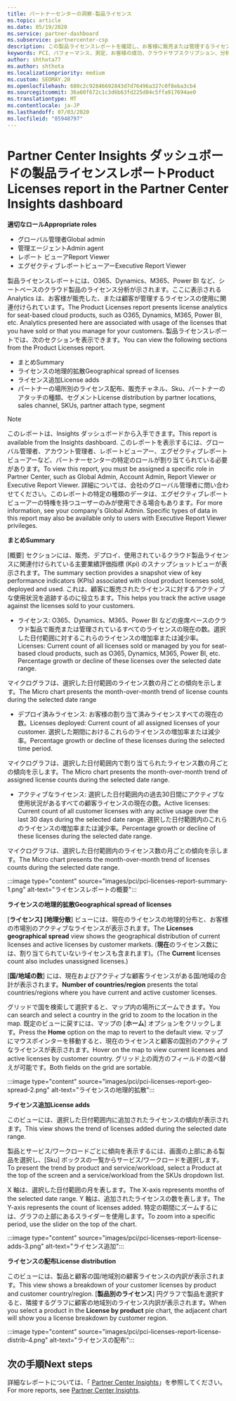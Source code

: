 ```yaml
---
title: パートナーセンターの洞察-製品ライセンス
ms.topic: article
ms.date: 05/19/2020
ms.service: partner-dashboard
ms.subservice: partnercenter-csp
description: この製品ライセンスレポートを確認し、お客様に販売または管理するライセンス (またはシートベース) のクラウド製品を改善する方法をご確認ください。
keywords: PCI、パフォーマンス、測定、お客様の成功、クラウドサブスクリプション、分析、レポート
author: shthota77
ms.author: shthota
ms.localizationpriority: medium
ms.custom: SEOMAY.20
ms.openlocfilehash: 680c2c92846692843d7d76496a327c0f8eba3cb4
ms.sourcegitcommit: 36a60f672c1c3d6b63fd225d04c5ffa917694ae0
ms.translationtype: MT
ms.contentlocale: ja-JP
ms.lasthandoff: 07/03/2020
ms.locfileid: "85948797"
---
```

# <a name="product-licenses-report-in-the-partner-center-insights-dashboard"></a><span data-ttu-id="445ff-104">Partner Center Insights ダッシュボードの製品ライセンスレポート</span><span class="sxs-lookup"><span data-stu-id="445ff-104">Product Licenses report in the Partner Center Insights dashboard</span></span>

<span data-ttu-id="445ff-105">**適切なロール**</span><span class="sxs-lookup"><span data-stu-id="445ff-105">**Appropriate roles**</span></span>
- <span data-ttu-id="445ff-106">グローバル管理者</span><span class="sxs-lookup"><span data-stu-id="445ff-106">Global admin</span></span>
- <span data-ttu-id="445ff-107">管理エージェント</span><span class="sxs-lookup"><span data-stu-id="445ff-107">Admin agent</span></span>
- <span data-ttu-id="445ff-108">レポート ビューア</span><span class="sxs-lookup"><span data-stu-id="445ff-108">Report Viewer</span></span>
- <span data-ttu-id="445ff-109">エグゼクティブレポートビューアー</span><span class="sxs-lookup"><span data-stu-id="445ff-109">Executive Report Viewer</span></span>

<span data-ttu-id="445ff-110">製品ライセンスレポートには、O365、Dynamics、M365、Power BI など、シートベースのクラウド製品のライセンス分析が示されます。ここに表示される Analytics は、お客様が販売した、または顧客が管理するライセンスの使用に関連付けられています。</span><span class="sxs-lookup"><span data-stu-id="445ff-110">The Product Licenses report presents license analytics for seat-based cloud products, such as O365, Dynamics, M365, Power BI, etc. Analytics presented here are associated with usage of the licenses that you have sold or that you manage for your customers.</span></span> <span data-ttu-id="445ff-111">製品ライセンスレポートでは、次のセクションを表示できます。</span><span class="sxs-lookup"><span data-stu-id="445ff-111">You can view the following sections from the Product Licenses report.</span></span>

- <span data-ttu-id="445ff-112">まとめ</span><span class="sxs-lookup"><span data-stu-id="445ff-112">Summary</span></span>
- <span data-ttu-id="445ff-113">ライセンスの地理的拡散</span><span class="sxs-lookup"><span data-stu-id="445ff-113">Geographical spread of licenses</span></span>
- <span data-ttu-id="445ff-114">ライセンス追加</span><span class="sxs-lookup"><span data-stu-id="445ff-114">License adds</span></span>
- <span data-ttu-id="445ff-115">パートナーの場所別のライセンス配布、販売チャネル、Sku、パートナーのアタッチの種類、セグメント</span><span class="sxs-lookup"><span data-stu-id="445ff-115">License distribution by partner locations, sales channel, SKUs, partner attach type, segment</span></span>

 > [!NOTE]
 > <span data-ttu-id="445ff-116">このレポートは、Insights ダッシュボードから入手できます。</span><span class="sxs-lookup"><span data-stu-id="445ff-116">This report is available from the Insights dashboard.</span></span> <span data-ttu-id="445ff-117">このレポートを表示するには、グローバル管理者、アカウント管理者、レポートビューアー、エグゼクティブレポートビューアーなど、パートナーセンターの特定のロールが割り当てられている必要があります。</span><span class="sxs-lookup"><span data-stu-id="445ff-117">To view this report, you must be assigned a specific role in Partner Center, such as Global Admin, Account Admin, Report Viewer or Executive Report Viewer.</span></span> <span data-ttu-id="445ff-118">詳細については、会社のグローバル管理者に問い合わせてください。このレポートの特定の種類のデータは、エグゼクティブレポートビューアーの特権を持つユーザーのみが使用できる場合もあります。</span><span class="sxs-lookup"><span data-stu-id="445ff-118">For more information, see your company's Global Admin. Specific types of data in this report may also be available only to users with Executive Report Viewer privileges.</span></span>

<span data-ttu-id="445ff-119">**まとめ**</span><span class="sxs-lookup"><span data-stu-id="445ff-119">**Summary**</span></span>

<span data-ttu-id="445ff-120">[概要] セクションには、販売、デプロイ、使用されているクラウド製品ライセンスに関連付けられている主要業績評価指標 (Kpi) のスナップショットビューが表示されます。</span><span class="sxs-lookup"><span data-stu-id="445ff-120">The summary section provides a snapshot view of key performance indicators (KPIs) associated with cloud product licenses sold, deployed and used.</span></span> <span data-ttu-id="445ff-121">これは、顧客に販売されたライセンスに対するアクティブな使用状況を追跡するのに役立ちます。</span><span class="sxs-lookup"><span data-stu-id="445ff-121">This helps you track the active usage against the licenses sold to your customers.</span></span>

- <span data-ttu-id="445ff-122">ライセンス: O365、Dynamics、M365、Power BI などの座席ベースのクラウド製品で販売または管理されているすべてのライセンスの現在の数。選択した日付範囲に対するこれらのライセンスの増加率または減少率。</span><span class="sxs-lookup"><span data-stu-id="445ff-122">Licenses: Current count of all licenses sold or managed by you for seat-based cloud products, such as O365, Dynamics, M365, Power BI, etc. Percentage growth or decline of these licenses over the selected date range.</span></span>

<span data-ttu-id="445ff-123">マイクログラフは、選択した日付範囲のライセンス数の月ごとの傾向を示します。</span><span class="sxs-lookup"><span data-stu-id="445ff-123">The Micro chart presents the month-over-month trend of license counts during the selected date range</span></span>

- <span data-ttu-id="445ff-124">デプロイ済みライセンス: お客様の割り当て済みライセンスすべての現在の数。</span><span class="sxs-lookup"><span data-stu-id="445ff-124">Licenses deployed: Current count of all assigned licenses of your customer.</span></span>
<span data-ttu-id="445ff-125">選択した期間におけるこれらのライセンスの増加率または減少率。</span><span class="sxs-lookup"><span data-stu-id="445ff-125">Percentage growth or decline of these licenses during the selected time period.</span></span>

<span data-ttu-id="445ff-126">マイクログラフは、選択した日付範囲内で割り当てられたライセンス数の月ごとの傾向を示します。</span><span class="sxs-lookup"><span data-stu-id="445ff-126">The Micro chart presents the month-over-month trend of assigned license counts during the selected date range.</span></span>

- <span data-ttu-id="445ff-127">アクティブなライセンス: 選択した日付範囲内の過去30日間にアクティブな使用状況があるすべての顧客ライセンスの現在の数。</span><span class="sxs-lookup"><span data-stu-id="445ff-127">Active licenses: Current count of all customer licenses with any active usage over the last 30 days during the selected date range.</span></span>
<span data-ttu-id="445ff-128">選択した日付範囲内のこれらのライセンスの増加率または減少率。</span><span class="sxs-lookup"><span data-stu-id="445ff-128">Percentage growth or decline of these licenses during the selected date range.</span></span>

<span data-ttu-id="445ff-129">マイクログラフは、選択した日付範囲内のライセンス数の月ごとの傾向を示します。</span><span class="sxs-lookup"><span data-stu-id="445ff-129">The Micro chart presents the month-over-month trend of licenses counts during the selected date range.</span></span>

:::image type="content" source="images/pci/pci-licenses-report-summary-1.png" alt-text="ライセンスレポートの概要":::

<span data-ttu-id="445ff-131">**ライセンスの地理的拡散**</span><span class="sxs-lookup"><span data-stu-id="445ff-131">**Geographical spread of licenses**</span></span>

<span data-ttu-id="445ff-132">[**ライセンス] [地理分散**] ビューには、現在のライセンスの地理的分布と、お客様の市場別のアクティブなライセンスが表示されます。</span><span class="sxs-lookup"><span data-stu-id="445ff-132">The **Licenses geographical spread** view shows the geographical distribution of current licenses and active licenses by customer markets.</span></span> <span data-ttu-id="445ff-133">(**現在**のライセンス数には、割り当てられていないライセンスも含まれます)。</span><span class="sxs-lookup"><span data-stu-id="445ff-133">(The **Current** licenses count also includes unassigned licenses.)</span></span>

<span data-ttu-id="445ff-134">[**国/地域の数**] には、現在およびアクティブな顧客ライセンスがある国/地域の合計が表示されます。</span><span class="sxs-lookup"><span data-stu-id="445ff-134">**Number of countries/region** presents the total countries/regions where you have current and active customer licenses.</span></span>

<span data-ttu-id="445ff-135">グリッドで国を検索して選択すると、マップ内の場所にズームできます。</span><span class="sxs-lookup"><span data-stu-id="445ff-135">You can search and select a country in the grid to zoom to the location in the map.</span></span> <span data-ttu-id="445ff-136">既定のビューに戻すには、マップの [**ホーム**] オプションをクリックします。</span><span class="sxs-lookup"><span data-stu-id="445ff-136">Press the **Home** option on the map to revert to the default view.</span></span> <span data-ttu-id="445ff-137">マップにマウスポインターを移動すると、現在のライセンスと顧客の国別のアクティブなライセンスが表示されます。</span><span class="sxs-lookup"><span data-stu-id="445ff-137">Hover on the map to view current licenses and active licenses by customer country.</span></span> <span data-ttu-id="445ff-138">グリッド上の両方のフィールドの並べ替えが可能です。</span><span class="sxs-lookup"><span data-stu-id="445ff-138">Both fields on the grid are sortable.</span></span>

:::image type="content" source="images/pci/pci-licenses-report-geo-spread-2.png" alt-text="ライセンスの地理的拡散":::

<span data-ttu-id="445ff-140">**ライセンス追加**</span><span class="sxs-lookup"><span data-stu-id="445ff-140">**License adds**</span></span>

<span data-ttu-id="445ff-141">このビューには、選択した日付範囲内に追加されたライセンスの傾向が表示されます。</span><span class="sxs-lookup"><span data-stu-id="445ff-141">This view shows the trend of licenses added during the selected date range.</span></span> 

<span data-ttu-id="445ff-142">製品とサービス/ワークロードごとに傾向を表示するには、画面の上部にある製品を選択し、[Sku] ボックスの一覧からサービス/ワークロードを選択します。</span><span class="sxs-lookup"><span data-stu-id="445ff-142">To present the trend by product and service/workload, select a Product at the top of the screen and a service/workload from the SKUs dropdown list.</span></span>

<span data-ttu-id="445ff-143">X 軸は、選択した日付範囲の月を表します。</span><span class="sxs-lookup"><span data-stu-id="445ff-143">The X-axis represents months of the selected date range.</span></span> <span data-ttu-id="445ff-144">Y 軸は、追加されたライセンスの数を表します。</span><span class="sxs-lookup"><span data-stu-id="445ff-144">The Y-axis represents the count of licenses added.</span></span> <span data-ttu-id="445ff-145">特定の期間にズームするには、グラフの上部にあるスライダーを使用します。</span><span class="sxs-lookup"><span data-stu-id="445ff-145">To zoom into a specific period, use the slider on the top of the chart.</span></span>

:::image type="content" source="images/pci/pci-licenses-report-license-adds-3.png" alt-text="ライセンス追加":::

<span data-ttu-id="445ff-147">**ライセンスの配布**</span><span class="sxs-lookup"><span data-stu-id="445ff-147">**License distribution**</span></span>

<span data-ttu-id="445ff-148">このビューには、製品と顧客の国/地域別の顧客ライセンスの内訳が表示されます。</span><span class="sxs-lookup"><span data-stu-id="445ff-148">This view shows a breakdown of your customer licenses by product and customer country/region.</span></span> <span data-ttu-id="445ff-149">[**製品別のライセンス**] 円グラフで製品を選択すると、隣接するグラフに顧客の地域別のライセンス内訳が表示されます。</span><span class="sxs-lookup"><span data-stu-id="445ff-149">When you select a product in the **License by product** pie chart, the adjacent chart will show you a license breakdown by customer region.</span></span>

:::image type="content" source="images/pci/pci-licenses-report-license-distrib-4.png" alt-text="ライセンスの配布":::

## <a name="next-steps"></a><span data-ttu-id="445ff-151">次の手順</span><span class="sxs-lookup"><span data-stu-id="445ff-151">Next steps</span></span>

<span data-ttu-id="445ff-152">詳細なレポートについては、「 [Partner Center Insights](partner-center-insights.md)」を参照してください。</span><span class="sxs-lookup"><span data-stu-id="445ff-152">For more reports, see [Partner Center Insights](partner-center-insights.md).</span></span>
